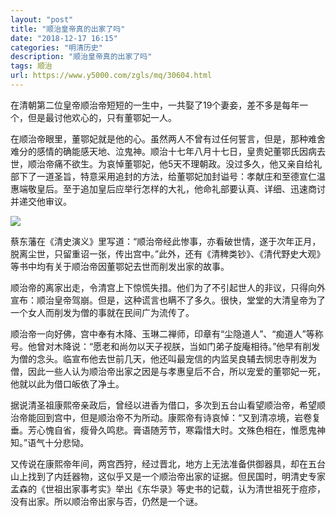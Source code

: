 ```yaml
---
layout: "post"
title: "顺治皇帝真的出家了吗"
date: "2018-12-17 16:15"
categories: "明清历史"
description: "顺治皇帝真的出家了吗"
tags: 顺治
url: https://www.y5000.com/zgls/mq/30604.html
---
```






在清朝第二位皇帝顺治帝短短的一生中，一共娶了19个妻妾，差不多是每年一个，但是最讨他欢心的，只有董鄂妃一人。

在顺治帝眼里，董鄂妃就是他的心。虽然两人不曾有过任何誓言，但是，那种难舍难分的感情的确能感天地、泣鬼神。顺治十七年八月十七日，皇贵妃董鄂氏因病去世，顺治帝痛不欲生。为哀悼董鄂妃，他5天不理朝政。没过多久，他又亲自给礼部下了一道圣旨，特意采用追封的方法，给董鄂妃加封谥号：孝献庄和至德宣仁温惠端敬皇后。至于追加皇后应举行怎样的大礼，他命礼部要认真、详细、迅速商讨并递交他审议。

![](https://img.y5000.com/uploads/allimg/180601/8-1P601150355404.jpg)

蔡东藩在《清史演义》里写道：“顺治帝经此惨事，亦看破世情，遂于次年正月，脱离尘世，只留重诏一张，传出宫中。”此外，还有《清稗类钞》、《清代野史大观》等书中均有关于顺治帝因董鄂妃去世而削发出家的故事。

顺治帝的离家出走，令清宫上下惊慌失措。他们为了不引起世人的非议，只得向外宣布：顺治皇帝驾崩。但是，这种谎言也瞒不了多久。很快，堂堂的大清皇帝为了一个女人而削发为僧的事就在民间广为流传了。

顺治帝一向好佛，宫中奉有木降、玉琳二禅师，印章有“尘隐道人”、“痴道人”等称号。他曾对木降说：“愿老和尚勿以天子视朕，当如门弟子旋庵相待。”他早有削发为僧的念头。临宣布他去世前几天，他还叫最宠信的内监吴良辅去悯忠寺削发为僧，因此一些人认为顺治帝出家之因是与孝惠皇后不合，所以宠爱的董鄂妃一死，他就以此为借口皈依了净土。

据说清圣祖康熙帝亲政后，曾经以进香为借口，多次到五台山看望顺治帝，希望顺治帝能回到宫中，但是顺治帝不为所动。康熙帝有诗哀悼：“又到清凉境，岩卷复垂。芳心愧自省，瘦骨久鸣悲。膏语随芳节，寒霜惜大时。文殊色相在，惟愿鬼神知。”语气十分悲恸。

又传说在康熙帝年间，两宫西狩，经过晋北，地方上无法准备供御器具，却在五台山上找到了内廷器物，这似乎又是一个顺治帝出家的证据。但民国时，明清史专家孟森的《世祖出家事考实》举出《东华录》等史书的记载，认为清世祖死于痘疹，没有出家。所以顺治帝出家与否，仍然是一个谜。
